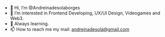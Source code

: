 - 👋 Hi, I’m @Andreinadesolaborges
- 👀 I’m interested in Frontend Developing, UX/UI Design, Videogames and Web3.
- 🌱 Always learning.
- 📫 How to reach me my mail: andreinadesola@gmail.com


